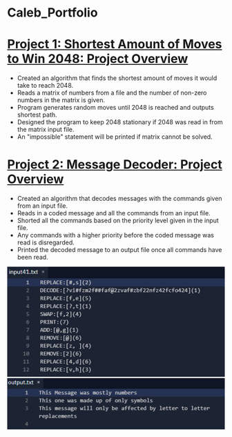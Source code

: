 # Caleb_Portfolio


# [Project 1: Shortest Amount of Moves to Win 2048: Project Overview](https://github.com/CalebBal/Shortest_Path_to_2048)
* Created an algorithm that finds the shortest amount of moves it would take to reach 2048.
* Reads a matrix of numbers from a file and the number of non-zero numbers in the matrix is given.
* Program generates random moves until 2048 is reached and outputs shortest path.
* Designed the program to keep 2048 stationary if 2048 was read in from the matrix input file.
* An "impossible" statement will be printed if matrix cannot be solved.


# [Project 2: Message Decoder: Project Overview](https://github.com/CalebBal/Message_decoder)
* Created an algorithm that decodes messages with the commands given from an input file.
* Reads in a coded message and all the commands from an input file.
* Shorted all the commands based on the priority level given in the input file.
* Any commands with a higher priority before the coded message was read is disregarded.
* Printed the decoded message to an output file once all commands have been read.

![](https://github.com/CalebBal/Caleb_Portfolio/blob/main/images/Screenshot%202021-11-09%20112910.png)
![](https://github.com/CalebBal/Caleb_Portfolio/blob/main/images/Screenshot%202021-11-09%20112926.png)
